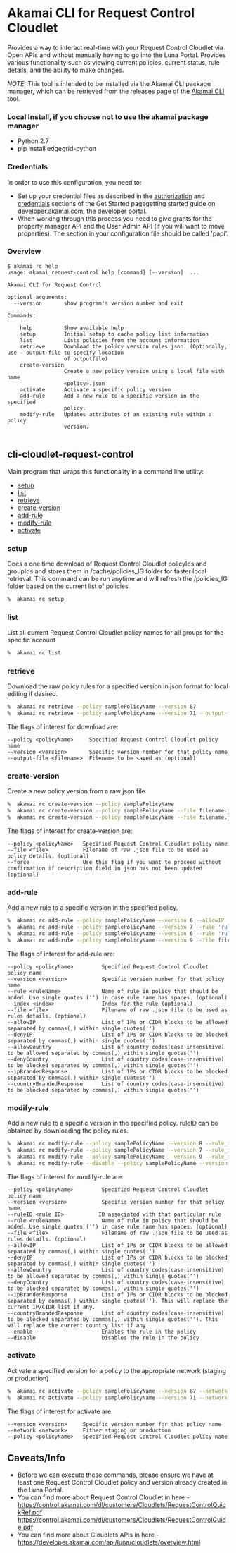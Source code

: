 # Akamai CLI for Request Control Cloudlet
Provides a way to interact real-time with your Request Control Cloudlet via Open APIs and without manually having to go into the Luna Portal. Provides various functionality such as viewing current policies, current status, rule details, and the ability to make changes.

*NOTE:* This tool is intended to be installed via the Akamai CLI package manager, which can be retrieved from the releases page of the [Akamai CLI](https://github.com/akamai/cli) tool.

### Local Install, if you choose not to use the akamai package manager
* Python 2.7
* pip install edgegrid-python

### Credentials
In order to use this configuration, you need to:
* Set up your credential files as described in the [authorization](https://developer.akamai.com/introduction/Prov_Creds.html) and [credentials](https://developer.akamai.com/introduction/Conf_Client.html) sections of the Get Started pagegetting started guide on developer.akamai.com, the developer portal.  
* When working through this process you need to give grants for the property manager API and the User Admin API (if you will want to move properties).  The section in your configuration file should be called 'papi'.

### Overview

```
$ akamai rc help
usage: akamai request-control help [command] [--version]  ...

Akamai CLI for Request Control

optional arguments:
  --version       show program's version number and exit

Commands:
  
    help          Show available help
    setup         Initial setup to cache policy list information
    list          Lists policies from the account information
    retrieve      Download the policy version rules json. (Optionally, use --output-file to specify location
                  of outputfile)
    create-version
                  Create a new policy version using a local file with name
                  <policy>.json
    activate      Activate a specific policy version
    add-rule      Add a new rule to a specific version in the specified
                  policy.
    modify-rule   Updates attributes of an existing rule within a policy
                  version.
	

```

## cli-cloudlet-request-control
Main program that wraps this functionality in a command line utility:
* [setup](#setup)
* [list](#list)
* [retrieve](#retrieve)
* [create-version](#create-version)
* [add-rule](#add-rule)
* [modify-rule](#modify-rule)
* [activate](#activate)


### setup
Does a one time download of Request Control Cloudlet policyIds and groupIds and stores them in /cache/policies_IG folder for faster local retrieval. This command can be run anytime and will refresh the /policies_IG folder based on the current list of policies. 

```bash
%  akamai rc setup
```

### list
List all current Request Control Cloudlet policy names for all groups for the specific account

```bash
%  akamai rc list
```

### retrieve
Download the raw policy rules for a specified version in json format for local editing if desired.

```bash
%  akamai rc retrieve --policy samplePolicyName --version 87
%  akamai rc retrieve --policy samplePolicyName --version 71 --output-file savefilename.json
```

The flags of interest for download are:

```
--policy <policyName>     Specified Request Control Cloudlet policy name
--version <version>       Specific version number for that policy name
--output-file <filename>  Filename to be saved as (optional) 

```

### create-version
Create a new policy version from a raw json file

```bash
%  akamai rc create-version --policy samplePolicyName
%  akamai rc create-version --policy samplePolicyName --file filename.json 
%  akamai rc create-version --policy samplePolicyName --file filename.json --force 
```

The flags of interest for create-version are:

```
--policy <policyName>   Specified Request Control Cloudlet policy name
--file <file>           Filename of raw .json file to be used as policy details. (optional)
--force                 Use this flag if you want to proceed without confirmation if description field in json has not been updated (optional)
```


### add-rule
Add a new rule to a specific version in the specified policy.

```bash
%  akamai rc add-rule --policy samplePolicyName --version 6 --allowIP '1.2.3.4/30'
%  akamai rc add-rule --policy samplePolicyName --version 7 --rule 'ruleName' --denyCountry 'US DE'
%  akamai rc add-rule --policy samplePolicyName --version 6 --rule 'ruleName' --countryBrandedResponse 'IN'
%  akamai rc add-rule --policy samplePolicyName --version 9 --file filename.json
```

The flags of interest for add-rule are:

```
--policy <policyName>         Specified Request Control Cloudlet policy name
--version <version>           Specific version number for that policy name
--rule <ruleName>             Name of rule in policy that should be added. Use single quotes ('') in case rule name has spaces. (optional)
--index <index>               Index for the rule (optional)
--file <file>                 Filename of raw .json file to be used as rules details. (optional)
--allowIP                     List of IPs or CIDR blocks to be allowed separated by commas(,) within single quotes('') 
--denyIP                      List of IPs or CIDR blocks to be blocked separated by commas(,) within single quotes('') 
--allowCountry                List of country codes(case-insensitive) to be allowed separated by commas(,) within single quotes('') 
--denyCountry                 List of country codes(case-insensitive) to be blocked separated by commas(,) within single quotes('') 
--ipBrandedResponse           List of IPs or CIDR blocks to be blocked separated by commas(,) within single quotes('') 
--countryBrandedResponse      List of country codes(case-insensitive) to be blocked separated by commas(,) within single quotes('') 

```

### modify-rule
Add a new rule to a specific version in the specified policy. ruleID can be obtained by downloading the policy rules.

```bash
%  akamai rc modify-rule --policy samplePolicyName --version 8 --rule_id 896fghk236eef056 --file filename.json
%  akamai rc modify-rule --policy samplePolicyName --version 7 --rule_id dg4j5dod70eb5pa2 --deny-country 'IN'
%  akamai rc modify-rule --policy samplePolicyName --version 9 --rule_id hj7j8keb5pa678g2 --ip-branded-response '1.2.3.4 5.6.7.8'
%  akamai rc modify-rule --disable --policy samplePolicyName --version 10 --rule_id 'rule_id' --country-branded-response 'VI' --disable
```

The flags of interest for modify-rule are:

```
--policy <policyName>         Specified Request Control Cloudlet policy name
--version <version>           Specific version number for that policy name
--ruleID <rule ID>           ID associated with that particular rule
--rule <ruleName>             Name of rule in policy that should be added. Use single quotes ('') in case rule name has spaces. (optional)
--file <file>                 Filename of raw .json file to be used as rules details. (optional)
--allowIP                     List of IPs or CIDR blocks to be allowed separated by commas(,) within single quotes('')
--denyIP                      List of IPs or CIDR blocks to be blocked separated by commas(,) within single quotes('')
--allowCountry                List of country codes(case-insensitive) to be allowed separated by commas(,) within single quotes('') 
--denyCountry                 List of country codes(case-insensitive) to be blocked separated by commas(,) within single quotes('') 
--ipBrandedResponse           List of IPs or CIDR blocks to be blocked separated by commas(,) within single quotes(''). This will replace the current IP/CIDR list if any. 
--countryBrandedResponse      List of country codes(case-insensitive) to be blocked separated by commas(,) within single quotes(''). This will replace the current country list if any. 
--enable                      Enables the rule in the policy 
--disable                     Disables the rule in the policy
```


### activate
Activate a specified version for a policy to the appropriate network (staging or production)

```bash
%  akamai rc activate --policy samplePolicyName --version 87 --network staging
%  akamai rc activate --policy samplePolicyName --version 71 --network production
```

The flags of interest for activate are:

```
--version <version>     Specific version number for that policy name
--network <network>     Either staging or production
--policy <policyName>   Specified Request Control Cloudlet policy name 

```


## Caveats/Info

* Before we can execute these commands, please ensure we have at least one Request Control Cloudlet policy and version already created in the Luna Portal.
* You can find more about Request Control Cloudlet in here - https://control.akamai.com/dl/customers/Cloudlets/RequestControlQuickRef.pdf
https://control.akamai.com/dl/customers/Cloudlets/RequestControlGuide.pdf
* You can find more about Cloudlets APIs in here - https://developer.akamai.com/api/luna/cloudlets/overview.html
